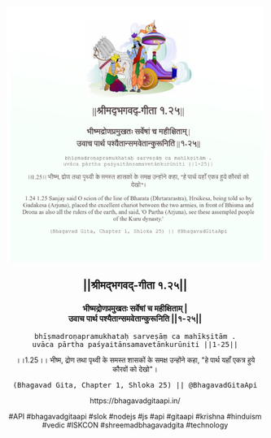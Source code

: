 <img src="../../asset/BG_1_25.png"/>
<center><h2>||श्रीमद्‍भगवद्‍-गीता १.२५||</h2>
<h3>भीष्मद्रोणप्रमुखतः सर्वेषां च महीक्षिताम् |<br/>उवाच पार्थ पश्यैतान्समवेतान्कुरूनिति ||१-२५||</h3>
<pre>bhīṣmadroṇapramukhataḥ sarveṣāṃ ca mahīkṣitām .<br/>uvāca pārtha paśyaitānsamavetānkurūniti ||1-25||</pre>
<p>।।1.25।। भीष्म, द्रोण तथा पृथ्वी के समस्त शासकों के समक्ष उन्होंने कहा, "हे पार्थ यहाँ एकत्र हुये कौरवों को देखो"।</p>
<pre>(Bhagavad Gita, Chapter 1, Shloka 25) || @BhagavadGitaApi</pre><p>https://bhagavadgitaapi.in/</p><p>#API #bhagavadgitaapi #slok #nodejs #js #api #gitaapi #krishna #hinduism #vedic #ISKCON #shreemadbhagavadgita #technology</p></center>